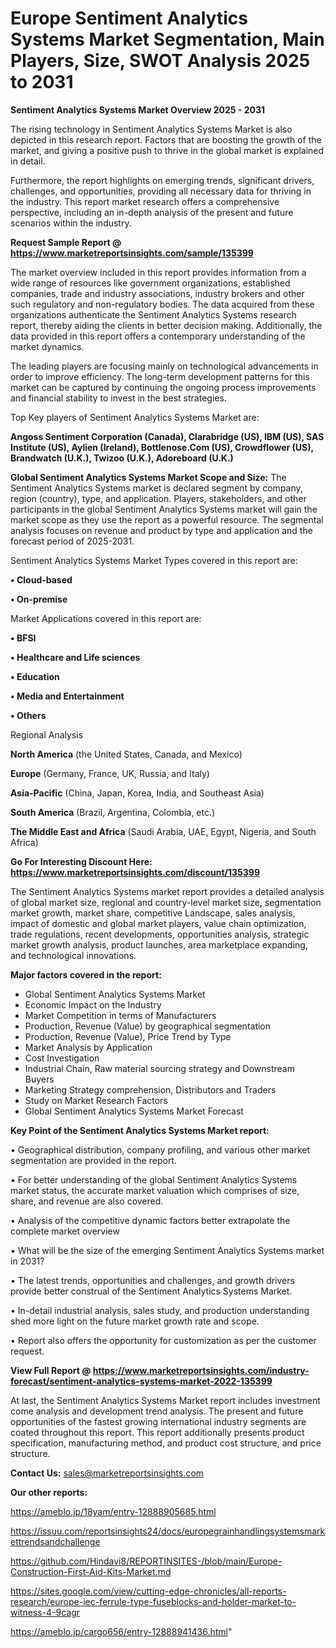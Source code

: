 # Europe Sentiment Analytics Systems Market Segmentation, Main Players, Size, SWOT Analysis 2025 to 2031

<Strong> Sentiment Analytics Systems Market Overview 2025 - 2031</strong>

The rising technology in Sentiment Analytics Systems Market is also depicted in this research report. Factors that are boosting the growth of the market, and giving a positive push to thrive in the global market is explained in detail.

Furthermore, the report highlights on emerging trends, significant drivers, challenges, and opportunities, providing all necessary data for thriving in the industry. This report market research offers a comprehensive perspective, including an in-depth analysis of the present and future scenarios within the industry.

<strong>Request Sample Report @ <a href=https://www.marketreportsinsights.com/sample/135399>https://www.marketreportsinsights.com/sample/135399</a></strong>

The market overview included in this report provides information from a wide range of resources like government organizations, established companies, trade and industry associations, industry brokers and other such regulatory and non-regulatory bodies. The data acquired from these organizations authenticate the Sentiment Analytics Systems research report, thereby aiding the clients in better decision making. Additionally, the data provided in this report offers a contemporary understanding of the market dynamics.

The leading players are focusing mainly on technological advancements in order to improve efficiency. The long-term development patterns for this market can be captured by continuing the ongoing process improvements and financial stability to invest in the best strategies.

Top Key players of Sentiment Analytics Systems Market are:

<strong>Angoss Sentiment Corporation (Canada), Clarabridge (US), IBM (US), SAS Institute (US), Aylien (Ireland), Bottlenose.Com (US), Crowdflower (US), Brandwatch (U.K.), Twizoo (U.K.), Adoreboard (U.K.)</strong>

<strong><b>Global Sentiment Analytics Systems Market Scope and Size:</b></strong>
The Sentiment Analytics Systems market is declared segment by company, region (country), type, and application. Players, stakeholders, and other participants in the global Sentiment Analytics Systems market will gain the market scope as they use the report as a powerful resource. The segmental analysis focuses on revenue and product by type and application and the forecast period of 2025-2031.

Sentiment Analytics Systems Market Types covered in this report are:

<strong>• Cloud-based

• On-premise</strong>

Market Applications covered in this report are:

<strong>• BFSI

• Healthcare and Life sciences

• Education

• Media and Entertainment

• Others</strong> 

Regional Analysis

<strong>North America</strong> (the United States, Canada, and Mexico)

<strong>Europe</strong> (Germany, France, UK, Russia, and Italy)

<strong>Asia-Pacific</strong> (China, Japan, Korea, India, and Southeast Asia)

<strong>South America</strong> (Brazil, Argentina, Colombia, etc.)

<strong>The Middle East and Africa</strong> (Saudi Arabia, UAE, Egypt, Nigeria, and South Africa)

<strong>Go For Interesting Discount Here: <a href=https://www.marketreportsinsights.com/discount/135399>https://www.marketreportsinsights.com/discount/135399</a></strong>

The Sentiment Analytics Systems market report provides a detailed analysis of global market size, regional and country-level market size, segmentation market growth, market share, competitive Landscape, sales analysis, impact of domestic and global market players, value chain optimization, trade regulations, recent developments, opportunities analysis, strategic market growth analysis, product launches, area marketplace expanding, and technological innovations.

<strong><b>Major factors covered in the report:</b></strong>
<ul>
  <li>Global Sentiment Analytics Systems Market </li>
  <li>Economic Impact on the Industry</li>
  <li>Market Competition in terms of Manufacturers</li>
  <li>Production, Revenue (Value) by geographical segmentation</li>
  <li>Production, Revenue (Value), Price Trend by Type</li>
  <li>Market Analysis by Application</li>
  <li>Cost Investigation</li>
  <li>Industrial Chain, Raw material sourcing strategy and Downstream Buyers</li>
  <li>Marketing Strategy comprehension, Distributors and Traders</li>
  <li>Study on Market Research Factors</li>
  <li>Global Sentiment Analytics Systems Market Forecast</li>
</ul>

<strong><b>Key Point of the Sentiment Analytics Systems Market report:</b></strong>

• Geographical distribution, company profiling, and various other market segmentation are provided in the report.

• For better understanding of the global Sentiment Analytics Systems market status, the accurate market valuation which comprises of size, share, and revenue are also covered.

• Analysis of the competitive dynamic factors better extrapolate the complete market overview

• What will be the size of the emerging Sentiment Analytics Systems market in 2031?

• The latest trends, opportunities and challenges, and growth drivers provide better construal of the Sentiment Analytics Systems Market.

• In-detail industrial analysis, sales study, and production understanding shed more light on the future market growth rate and scope.

• Report also offers the opportunity for customization as per the customer request.

<strong><b>View Full Report @ <a href=https://www.marketreportsinsights.com/industry-forecast/sentiment-analytics-systems-market-2022-135399>https://www.marketreportsinsights.com/industry-forecast/sentiment-analytics-systems-market-2022-135399</a></b></strong>


At last, the Sentiment Analytics Systems Market report includes investment come analysis and development trend analysis. The present and future opportunities of the fastest growing international industry segments are coated throughout this report. This report additionally presents product specification, manufacturing method, and product cost structure, and price structure.

<strong>Contact Us:</strong>
sales@marketreportsinsights.com

<strong>Our other reports:</strong>

<a href=https://ameblo.jp/18yam/entry-12888905685.html>https://ameblo.jp/18yam/entry-12888905685.html</a>

<a href=https://issuu.com/reportsinsights24/docs/europegrainhandlingsystemsmarkettrendsandchallenge>https://issuu.com/reportsinsights24/docs/europegrainhandlingsystemsmarkettrendsandchallenge</a>

<a href=https://github.com/Hindavi8/REPORTINSITES-/blob/main/Europe-Construction-First-Aid-Kits-Market.md>https://github.com/Hindavi8/REPORTINSITES-/blob/main/Europe-Construction-First-Aid-Kits-Market.md</a>

<a href=https://sites.google.com/view/cutting-edge-chronicles/all-reports-research/europe-iec-ferrule-type-fuseblocks-and-holder-market-to-witness-4-9cagr>https://sites.google.com/view/cutting-edge-chronicles/all-reports-research/europe-iec-ferrule-type-fuseblocks-and-holder-market-to-witness-4-9cagr</a>

<a href=https://ameblo.jp/cargo656/entry-12888941436.html>https://ameblo.jp/cargo656/entry-12888941436.html</a>"
